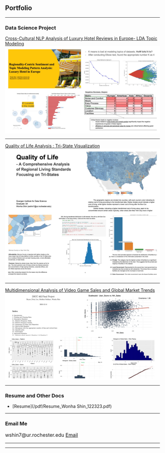 ## Portfolio

---

### Data Science Project

[Cross-Cultural NLP Analysis of Luxury Hotel Reviews in Europe- LDA Topic Modeling](/sample_page)
<img src="images/HRA.JPG?raw=true"/>

---
[Quality of Life Analysis : Tri-State Visualization](/pdf/Quality_of_Life_Analysis.pdf)
<img src="images/QOL.JPG?raw=true"/>

---
[Multidimensional Analysis of Video Game Sales and Global Market Trends](/pdf/Stats_Project_Final.pdf)
<img src="images/stat.JPG?raw=true"/>

---

### Resume and Other Docs

- [Resume](/pdf/Resume_Wonha Shin_122323.pdf)
<!-- - [Project 2 Title](http://example.com/) -->
<!-- - [Project 3 Title](http://example.com/) -->
<!-- - [Project 4 Title](http://example.com/) -->
<!-- - [Project 5 Title](http://example.com/) -->

---


### Email Me

<p style="font-size:16px"> wshin7@ur.rochester.edu <a href="mailto:wshin7@ur.rochester.edu">Email</a></p>
<!-- Remove above link if you don't want to attibute -->

---

<!--### Email Me -->

<!--<p style="font-size:12px">Wonha Shin / Data Science Master @ University Rochester <a href="mailto:wshin7@ur.rochester.edu">Email</a></p> -->
<!-- Remove above link if you don't want to attibute -->

---
